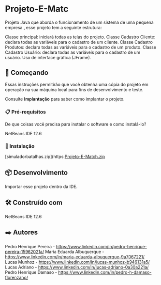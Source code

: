 # Projeto-E-Matc

Projeto Java que aborda o funcionamento de um sistema de uma pequena empresa , esse projeto tem a seguinte estrutura:

Classe principal: iniciará todas as telas do projeto.
Classe Cadastro Cliente: declara todas as variáveis para o cadastro de um cliente. 
Classe Cadastro Produtos: declara todas as variáveis para o cadastro de um produto.
Classe Cadastro Usuário: declara todas as variáveis para o cadastro de um usuário.
Uso de interface gráfica (JFrame).

## 🚀 Começando

Essas instruções permitirão que você obtenha uma cópia do projeto em operação na sua máquina local para fins de desenvolvimento e teste.

Consulte **Implantação** para saber como implantar o projeto.

### 📋 Pré-requisitos

De que coisas você precisa para instalar o software e como instalá-lo?

NetBeans IDE 12.6

### 🔧 Instalação

[simuladorbatalhas.zip](https:[Projeto-E-Match.zip](https://github.com/PedroFlorenzano/Projeto-E-Match/files/8800883/Projeto-E-Match.zip)

## 📦 Desenvolvimento

Importar esse projeto dentro da IDE.

## 🛠️ Construído com

NetBeans IDE 12.6


## ✒️ Autores
Pedro Henrique Pereira - https://www.linkedin.com/in/pedro-henrique-pereira-15962021a/
Maria Eduarda Albuquerque - https://www.linkedin.com/in/maria-eduarda-albuquerque-9a7067221/
Lucas Munhoz - https://www.linkedin.com/in/lucas-munhoz-b946131a5/
Lucas Adriano - https://www.linkedin.com/in/lucas-adriano-0a30a221a/
Pedro Henrique Damaso - https://www.linkedin.com/in/pedro-h-damaso-florenzano/
